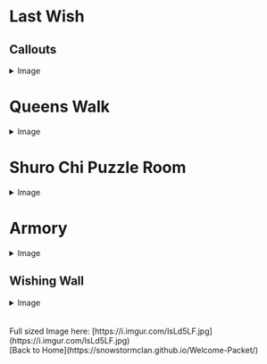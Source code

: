 # Last Wish

## Callouts
<details>
  <summary>Image</summary>
  <br>
  <img src="CallOuts-5adadfe3-9f65-4e64-81d8-75b2ca4e7021.png"/>
  ![](CallOuts-5adadfe3-9f65-4e64-81d8-75b2ca4e7021.png)
</details>


# Queens Walk
<details>
  <summary>Image</summary>
  <br>
  <img src="queenswalk-ff4f1232-09dc-42a0-bc7b-e236d9fe7cbd.png"/>
 ![](queenswalk-ff4f1232-09dc-42a0-bc7b-e236d9fe7cbd.png)
</details>

# Shuro Chi Puzzle Room
<details>
  <summary>Image</summary>
  <br>
  <img src="puzzle_room-0f1b5f63-dafe-41e5-86d9-796f4bf044d6.png"/>
![](puzzle_room-0f1b5f63-dafe-41e5-86d9-796f4bf044d6.png)
</details>

# Armory
<details>
  <summary>Image</summary>
  <br>
  <img src="PenAnt-e9987a76-5dea-4c9b-b30b-6a8d4133a8f5.png"/>
![](PenAnt-e9987a76-5dea-4c9b-b30b-6a8d4133a8f5.png)
</details>

## Wishing Wall
<details>
  <summary>Image</summary>
  <br>
  <img src="WishingWall-7730ff1d-6c7c-4fa8-b560-9d74234fb1af.jpg"/>
![](WishingWall-7730ff1d-6c7c-4fa8-b560-9d74234fb1af.jpg)
</details>
<br>
<br>
Full sized Image here: [https://i.imgur.com/lsLd5LF.jpg](https://i.imgur.com/lsLd5LF.jpg)
<br>
[Back to Home](https://snowstormclan.github.io/Welcome-Packet/)
